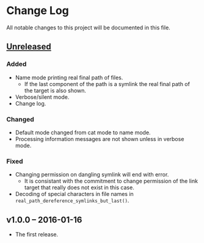 # Change Log

All notable changes to this project will be documented in this file.


## [Unreleased]

### Added
- Name mode printing real final path of files.
  * If the last component of the path is a symlink the real final path of the
    target is also shown.
- Verbose/silent mode.
- Change log.

### Changed
- Default mode changed from cat mode to name mode.
- Processing information messages are not shown unless in verbose mode.

### Fixed
- Changing permission on dangling symlink will end with error.
  * It is consistant with the commitment to change permission of the link target 
    that really does not exist in this case.
- Decoding of special characters in file names in 
  `real_path_dereference_symlinks_but_last()`.


## v1.0.0 – 2016-01-16
- The first release.

[Unreleased]: https://github.com/michal-ruzicka/chfile/compare/v1.0.0...develop



<!--
  vim:textwidth=80:expandtab:tabstop=4:shiftwidth=4:fileencodings=utf8:spelllang=en
-->
